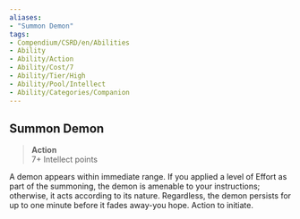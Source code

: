 ```yaml
---
aliases:
- "Summon Demon"
tags:
- Compendium/CSRD/en/Abilities
- Ability
- Ability/Action
- Ability/Cost/7
- Ability/Tier/High
- Ability/Pool/Intellect
- Ability/Categories/Companion
---
```


  
## Summon Demon  
>**Action**  
>7+ Intellect points
  
A demon appears within immediate range. If you applied a level of Effort as part of the summoning, the demon is amenable to your instructions; otherwise, it acts according to its nature. Regardless, the demon persists for up to one minute before it fades away-you hope. Action to initiate.